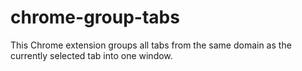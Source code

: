 # chrome-group-tabs

This Chrome extension groups all tabs from the same domain as the currently selected tab into one window.
